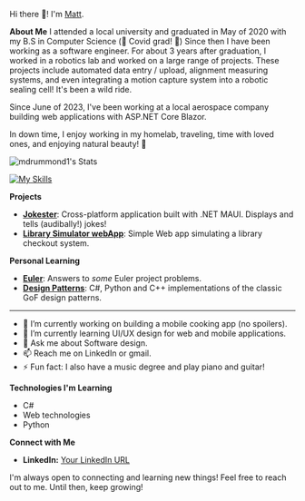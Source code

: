 
 Hi there 👋! I'm [Matt](https://www.linkedin.com/in/matthew-drummond-295a4a143).

**About Me**
I attended a local university and graduated in May of 2020 with my B.S in Computer Science (🎉 Covid grad! 🎉)
Since then I have been working as a software engineer.
For about 3 years after graduation, I worked in a robotics lab and worked on a large range of projects. These projects include automated data entry / upload, alignment measuring systems, and even integrating a motion capture system into a robotic sealing cell! It's been a wild ride.

Since June of 2023, I've been working at a local aerospace company building web applications with ASP.NET Core Blazor.

In down time, I enjoy working in my homelab, traveling, time with loved ones, and enjoying natural beauty! 🌄

![mdrummond1's Stats](https://github-readme-stats.vercel.app/api?username=mdrummond1&theme=vue-dark&show_icons=true&hide_border=true&count_private=true)

[![My Skills](https://skillicons.dev/icons?i=cs,html,css,py,azure,docker,dotnet,github,linux,sqlite,visualstudio,vscode)](https://skillicons.dev)

**Projects**
*  **[Jokester](https://github.com/mdrummond1/Jokester)**: Cross-platform application built with .NET MAUI. Displays and tells (audibally!) jokes!
*  **[Library Simulator webApp](https://github.com/matthewkayin/cs665)**: Simple Web app simulating a library checkout system.

**Personal Learning**
*  **[Euler](https://github.com/mdrummond1/euler)**: Answers to *some* Euler project problems.
*  **[Design Patterns](https://github.com/mdrummond1/Design-Patterns)**: C#, Python and C++ implementations of the classic GoF design patterns.

****
- 🔭 I’m currently working on building a mobile cooking app (no spoilers). 
- 🌱 I’m currently learning UI/UX design for web and mobile applications.
- 💬 Ask me about Software design.
- 📫 Reach me on LinkedIn or gmail.
- ⚡ Fun fact: I also have a music degree and play piano and guitar!

**Technologies I'm Learning**

* C#
* Web technologies
* Python

**Connect with Me**

*  **LinkedIn:** [Your LinkedIn URL](https://www.linkedin.com/in/matthew-drummond-295a4a143)

I'm always open to connecting and learning new things! Feel free to reach out to me. Until then, keep growing!
